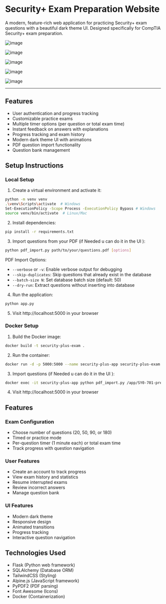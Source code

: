 # Security+ Exam Preparation Website

A modern, feature-rich web application for practicing Security+ exam questions with a beautiful dark theme UI. Designed specifically for CompTIA Security+ exam preparation.

![image](https://github.com/user-attachments/assets/9fa6a0c7-1c70-4953-bcc1-6b1444912781)

![image](https://github.com/user-attachments/assets/4bbee45a-f68a-4771-9ac2-fd64f0673612)

![image](https://github.com/user-attachments/assets/6f758554-b2ff-486a-8654-e1ca7b31242d)

![image](https://github.com/user-attachments/assets/29e74bc0-3836-415a-864d-a1bafdc5dcdc)

![image](https://github.com/user-attachments/assets/d01d5679-d988-4e34-a65f-96849ba18be4)


---


## Features

- User authentication and progress tracking
- Customizable practice exams
- Multiple timer options (per question or total exam time)
- Instant feedback on answers with explanations
- Progress tracking and exam history
- Modern dark theme UI with animations
- PDF question import functionality
- Question bank management

## Setup Instructions

### Local Setup

1. Create a virtual environment and activate it:
```bash
python -m venv venv
.\venv\Scripts\activate  # Windows
Set-ExecutionPolicy -Scope Process -ExecutionPolicy Bypass # Windows
source venv/bin/activate  # Linux/Mac
```

2. Install dependencies:
```bash
pip install -r requirements.txt
```

3. Import questions from your PDF (if Needed u can do it in the UI ):
```bash
python pdf_import.py path/to/your/questions.pdf [options]
```

PDF Import Options:
- `--verbose` or `-v`: Enable verbose output for debugging
- `--skip-duplicates`: Skip questions that already exist in the database
- `--batch-size N`: Set database batch size (default: 50)
- `--dry-run`: Extract questions without inserting into database

4. Run the application:
```bash
python app.py
```

5. Visit http://localhost:5000 in your browser

### Docker Setup

1. Build the Docker image:
```bash
docker build -t security-plus-exam .
```

2. Run the container:
```bash
docker run -d -p 5000:5000 --name security-plus-app security-plus-exam
```

3. Import questions (if Needed u can do it in the UI ):
```bash
docker exec -it security-plus-app python pdf_import.py /app/SY0-701-premium\ -\ converted.pdf
```

4. Visit http://localhost:5000 in your browser

## Features

### Exam Configuration
- Choose number of questions (20, 50, 90, or 180)
- Timed or practice mode
- Per-question timer (1 minute each) or total exam time
- Track progress with question navigation

### User Features
- Create an account to track progress
- View exam history and statistics
- Resume interrupted exams
- Review incorrect answers
- Manage question bank

### UI Features
- Modern dark theme
- Responsive design
- Animated transitions
- Progress tracking
- Interactive question navigation

## Technologies Used

- Flask (Python web framework)
- SQLAlchemy (Database ORM)
- TailwindCSS (Styling)
- Alpine.js (JavaScript framework)
- PyPDF2 (PDF parsing)
- Font Awesome (Icons)
- Docker (Containerization)

